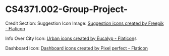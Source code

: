 # CS4371.002-Group-Project-




Credit Section:
Suggestion Icon Image: <a href="https://www.flaticon.com/free-icons/suggestion" title="suggestion icons">Suggestion icons created by Freepik - Flaticon</a>


Info Over City Icon: <a href="https://www.flaticon.com/free-icons/urban" title="urban icons">Urban icons created by Eucalyp - Flaticon</a>s


Dashboard Icon: <a href="https://www.flaticon.com/free-icons/dashboard" title="dashboard icons">Dashboard icons created by Pixel perfect - Flaticon</a>